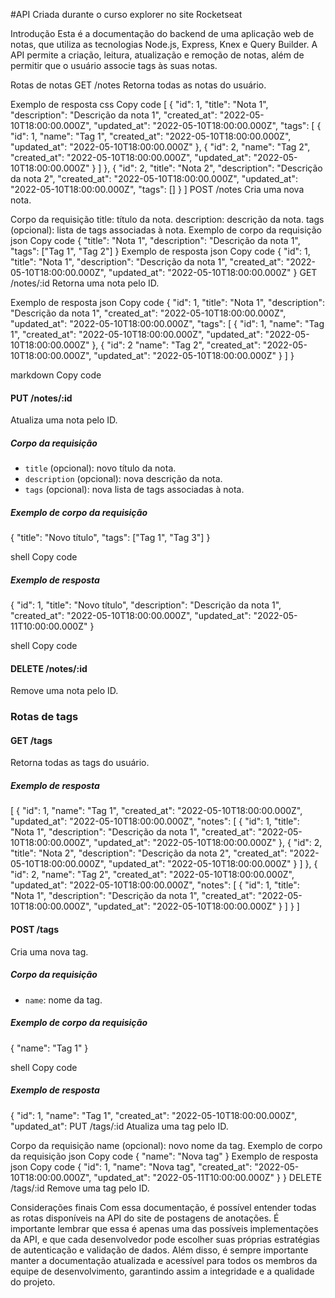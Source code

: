#API Criada durante o curso explorer no site Rocketseat

Introdução
Esta é a documentação do backend de uma aplicação web de notas, que utiliza as tecnologias Node.js, Express, Knex e Query Builder. A API permite a criação, leitura, atualização e remoção de notas, além de permitir que o usuário associe tags às suas notas.

Rotas de notas
GET /notes
Retorna todas as notas do usuário.

Exemplo de resposta
css
Copy code
[  {    "id": 1,    "title": "Nota 1",    "description": "Descrição da nota 1",    "created_at": "2022-05-10T18:00:00.000Z",    "updated_at": "2022-05-10T18:00:00.000Z",    "tags": [      {        "id": 1,        "name": "Tag 1",        "created_at": "2022-05-10T18:00:00.000Z",        "updated_at": "2022-05-10T18:00:00.000Z"      },      {        "id": 2,        "name": "Tag 2",        "created_at": "2022-05-10T18:00:00.000Z",        "updated_at": "2022-05-10T18:00:00.000Z"      }    ]
  },
  {
    "id": 2,
    "title": "Nota 2",
    "description": "Descrição da nota 2",
    "created_at": "2022-05-10T18:00:00.000Z",
    "updated_at": "2022-05-10T18:00:00.000Z",
    "tags": []
  }
]
POST /notes
Cria uma nova nota.

Corpo da requisição
title: título da nota.
description: descrição da nota.
tags (opcional): lista de tags associadas à nota.
Exemplo de corpo da requisição
json
Copy code
{
  "title": "Nota 1",
  "description": "Descrição da nota 1",
  "tags": ["Tag 1", "Tag 2"]
}
Exemplo de resposta
json
Copy code
{
  "id": 1,
  "title": "Nota 1",
  "description": "Descrição da nota 1",
  "created_at": "2022-05-10T18:00:00.000Z",
  "updated_at": "2022-05-10T18:00:00.000Z"
}
GET /notes/:id
Retorna uma nota pelo ID.

Exemplo de resposta
json
Copy code
{
  "id": 1,
  "title": "Nota 1",
  "description": "Descrição da nota 1",
  "created_at": "2022-05-10T18:00:00.000Z",
  "updated_at": "2022-05-10T18:00:00.000Z",
  "tags": [
    {
        "id": 1,
        "name": "Tag 1",
        "created_at": "2022-05-10T18:00:00.000Z",
        "updated_at": "2022-05-10T18:00:00.000Z"
    },
    {
        "id": 2
        "name": "Tag 2",
        "created_at": "2022-05-10T18:00:00.000Z",
        "updated_at": "2022-05-10T18:00:00.000Z"
    }
    ]
}

markdown
Copy code

#### PUT /notes/:id

Atualiza uma nota pelo ID.

##### Corpo da requisição

- `title` (opcional): novo título da nota.
- `description` (opcional): nova descrição da nota.
- `tags` (opcional): nova lista de tags associadas à nota.

##### Exemplo de corpo da requisição

{
"title": "Novo título",
"tags": ["Tag 1", "Tag 3"]
}

shell
Copy code

##### Exemplo de resposta

{
"id": 1,
"title": "Novo título",
"description": "Descrição da nota 1",
"created_at": "2022-05-10T18:00:00.000Z",
"updated_at": "2022-05-11T10:00:00.000Z"
}

shell
Copy code

#### DELETE /notes/:id

Remove uma nota pelo ID.

### Rotas de tags

#### GET /tags

Retorna todas as tags do usuário.

##### Exemplo de resposta

[
{
"id": 1,
"name": "Tag 1",
"created_at": "2022-05-10T18:00:00.000Z",
"updated_at": "2022-05-10T18:00:00.000Z",
"notes": [
{
"id": 1,
"title": "Nota 1",
"description": "Descrição da nota 1",
"created_at": "2022-05-10T18:00:00.000Z",
"updated_at": "2022-05-10T18:00:00.000Z"
},
{
"id": 2,
"title": "Nota 2",
"description": "Descrição da nota 2",
"created_at": "2022-05-10T18:00:00.000Z",
"updated_at": "2022-05-10T18:00:00.000Z"
}
]
},
{
"id": 2,
"name": "Tag 2",
"created_at": "2022-05-10T18:00:00.000Z",
"updated_at": "2022-05-10T18:00:00.000Z",
"notes": [
{
"id": 1,
"title": "Nota 1",
"description": "Descrição da nota 1",
"created_at": "2022-05-10T18:00:00.000Z",
"updated_at": "2022-05-10T18:00:00.000Z"
}
]
}
]
#### POST /tags

Cria uma nova tag.

##### Corpo da requisição

- `name`: nome da tag.

##### Exemplo de corpo da requisição

{
"name": "Tag 1"
}

shell
Copy code

##### Exemplo de resposta

{
"id": 1,
"name": "Tag 1",
"created_at": "2022-05-10T18:00:00.000Z",
"updated_at": 
PUT /tags/:id
Atualiza uma tag pelo ID.

Corpo da requisição
name (opcional): novo nome da tag.
Exemplo de corpo da requisição
json
Copy code
{
  "name": "Nova tag"
}
Exemplo de resposta
json
Copy code
{
  "id": 1,
  "name": "Nova tag",
  "created_at": "2022-05-10T18:00:00.000Z",
  "updated_at": "2022-05-11T10:00:00.000Z"
}
}
DELETE /tags/:id
Remove uma tag pelo ID.

Considerações finais
Com essa documentação, é possível entender todas as rotas disponíveis na API do site de postagens de anotações. É importante lembrar que essa é apenas uma das possíveis implementações da API, e que cada desenvolvedor pode escolher suas próprias estratégias de autenticação e validação de dados. Além disso, é sempre importante manter a documentação atualizada e acessível para todos os membros da equipe de desenvolvimento, garantindo assim a integridade e a qualidade do projeto.